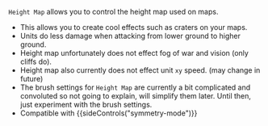 `Height Map` allows you to control the height map used on maps.

- This allows you to create cool effects such as craters on your maps.
- Units do less damage when attacking from lower ground to higher ground.
- Height map unfortunately does not effect fog of war and vision (only cliffs do).
- Height map also currently does not effect unit `xy` speed. (may change in future)
- The brush settings for `Height Map` are currently a bit complicated and convoluted so not going to explain, will simplify them later. Until then, just experiment with the brush settings.
- Compatible with {{sideControls("symmetry-mode")}}